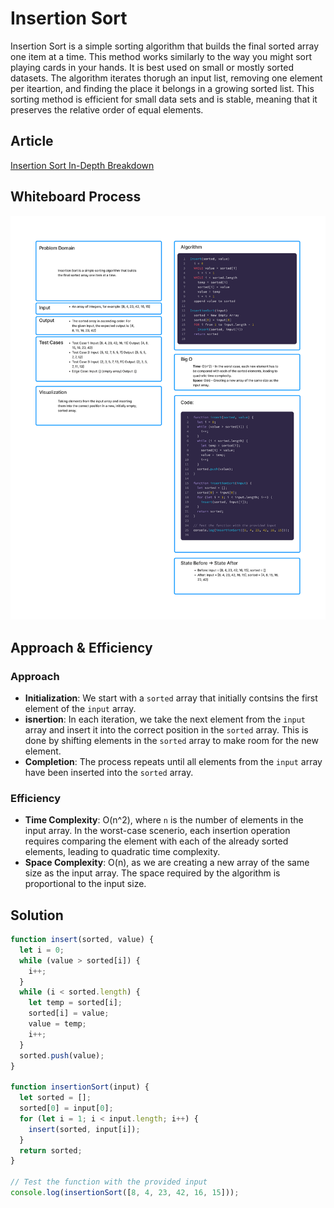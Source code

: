 # Insertion Sort

Insertion Sort is a simple sorting algorithm that builds the final sorted array one item at a time. This method works similarly to the way you might sort playing cards in your hands. It is best used on small or mostly sorted datasets. The algorithm iterates thorugh an input list, removing one element per iteartion, and finding the place it belongs in a growing sorted list. This sorting method is efficient for small data sets and is stable, meaning that it preserves the relative order of equal elements. 

## Article
[Insertion Sort In-Depth Breakdown](./insertionSort.md)

## Whiteboard Process
![Whiteboard](../../assets/insertionSortWhiteboard.png)


## Approach & Efficiency

### Approach 
- **Initialization**: We start with a `sorted` array that initially contsins the first element of the `input` array. 
- **isnertion**: In each iteration, we take the next element from the `input` array and insert it into the correct position in the `sorted` array. This is done by shifting elements in the `sorted` array to make room for the new element. 
- **Completion**: The process repeats until all elements from the `input` array have been inserted into the `sorted` array. 

### Efficiency 
- **Time Complexity**: O(n^2), where `n` is the number of elements in the input array. In the worst-case scenerio, each insertion operation requires comparing the element with each of the already sorted elements, leading to quadratic time complexity. 
- **Space Complexity**: O(n), as we are creating a new array of the same size as the input array. The space required by the algorithm is proportional to the input size. 

## Solution

```js
function insert(sorted, value) {
  let i = 0;
  while (value > sorted[i]) {
    i++;
  }
  while (i < sorted.length) {
    let temp = sorted[i];
    sorted[i] = value;
    value = temp;
    i++;
  }
  sorted.push(value);
}

function insertionSort(input) {
  let sorted = [];
  sorted[0] = input[0];
  for (let i = 1; i < input.length; i++) {
    insert(sorted, input[i]);
  }
  return sorted;
}

// Test the function with the provided input
console.log(insertionSort([8, 4, 23, 42, 16, 15]));

  
